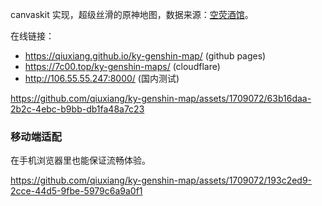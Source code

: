 canvaskit 实现，超级丝滑的原神地图，数据来源：[空荧酒馆](https://yuanshen.site/docs/)。

在线链接：

- https://qiuxiang.github.io/ky-genshin-map/ (github pages)
- https://7c00.top/ky-genshin-maps/ (cloudflare)
- http://106.55.55.247:8000/ (国内测试)

https://github.com/qiuxiang/ky-genshin-map/assets/1709072/63b16daa-2b2c-4ebc-b9bb-db1fa48a7c23

### 移动端适配

在手机浏览器里也能保证流畅体验。

https://github.com/qiuxiang/ky-genshin-map/assets/1709072/193c2ed9-2cce-44d5-9fbe-5979c6a9a0f1
